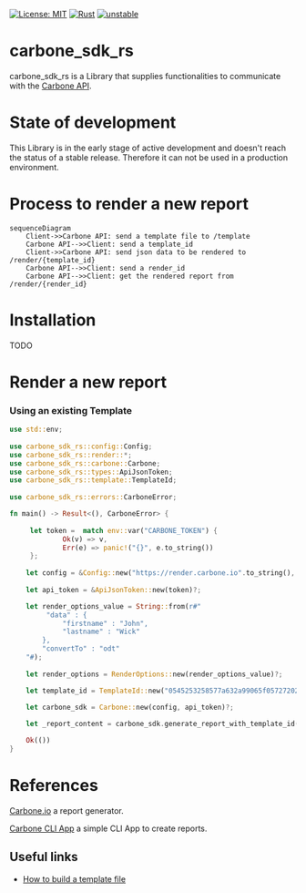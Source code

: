 [![License: MIT](https://img.shields.io/badge/License-MIT-yellow.svg)](https://opensource.org/licenses/MIT)
[![Rust](https://github.com/pascal-chenevas/carbone_sdk_rs/actions/workflows/rust.yml/badge.svg)](https://github.com/pascal-chenevas/carbone_sdk_rs/actions/workflows/rust.yml)
[![unstable](http://badges.github.io/stability-badges/dist/unstable.svg)](http://github.com/badges/stability-badges)

# carbone_sdk_rs

carbone_sdk_rs is a Library that supplies functionalities to communicate with the [Carbone API](https://carbone.io/api-reference.html).

# State of development

This Library is in the early stage of active development and doesn't reach the status of a stable release.
Therefore it can not be used in a production environment.

# Process to render a new report

```mermaid
sequenceDiagram
    Client->>Carbone API: send a template file to /template
    Carbone API-->>Client: send a template_id 
    Client->>Carbone API: send json data to be rendered to /render/{template_id}
    Carbone API-->>Client: send a render_id
    Carbone API-->>Client: get the rendered report from /render/{render_id}
```

# Installation

TODO

# Render a new report

### Using an existing Template

```rust
use std::env;
 
use carbone_sdk_rs::config::Config;
use carbone_sdk_rs::render::*;
use carbone_sdk_rs::carbone::Carbone;
use carbone_sdk_rs::types::ApiJsonToken;
use carbone_sdk_rs::template::TemplateId;
 
use carbone_sdk_rs::errors::CarboneError;

fn main() -> Result<(), CarboneError> {
    
     let token =  match env::var("CARBONE_TOKEN") {
             Ok(v) => v,
             Err(e) => panic!("{}", e.to_string())
     };
 
    let config = &Config::new("https://render.carbone.io".to_string(), 4, 2)?;
 
    let api_token = &ApiJsonToken::new(token)?;

    let render_options_value = String::from(r#"
         "data" : {
             "firstname" : "John",
             "lastname" : "Wick"
        },
        "convertTo" : "odt"
    "#);
 
    let render_options = RenderOptions::new(render_options_value)?;

    let template_id = TemplateId::new("0545253258577a632a99065f0572720225f5165cc43db9515e9cef0e17b40114".to_string())?;

    let carbone_sdk = Carbone::new(config, api_token)?;
    
    let _report_content = carbone_sdk.generate_report_with_template_id(template_id, render_options)?;

    Ok(())
}
```

# References

[Carbone.io](https://carbone.io) a report generator.

[Carbone CLI App](https://github.com/pascal-chenevas/carbone_cli_rs) a simple CLI App to create reports.

## Useful links

- [How to build a template file](https://carbone.io/documentation.html#building-a-template)
